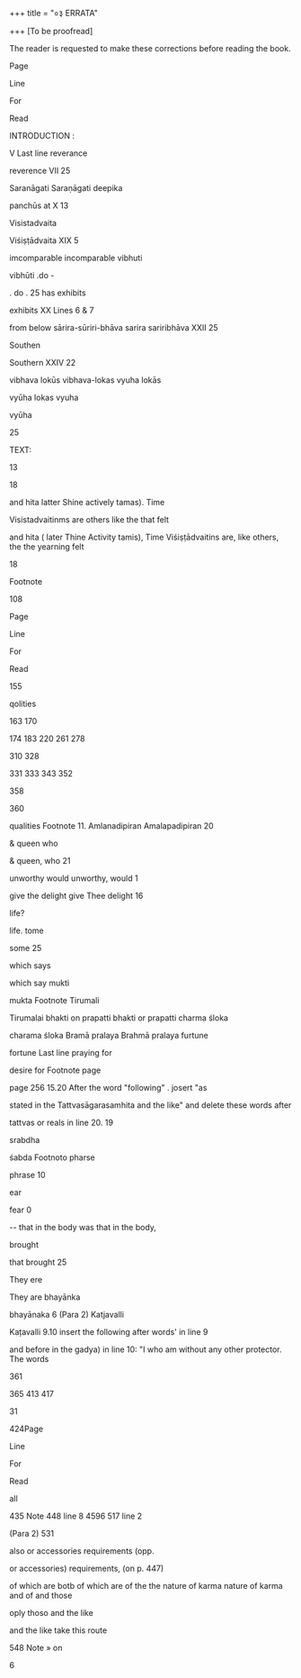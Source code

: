 +++
title = "०३ ERRATA"

+++
[To be proofread]

The reader is requested to make these corrections before reading the book.

Page

Line

For

Read

INTRODUCTION :

V Last line reverance

reverence VII 25

Saranāgati Saraṇāgati deepika

panchūs at X 13

Visistadvaita

Viśiṣṭādvaita XIX 5

imcomparable incomparable vibhuti

vibhūti .do -

. do . 25 has exhibits

exhibits XX Lines 6 & 7

from below sārira-sūriri-bhāva sarira sariribhāva XXII 25

Southen

Southern XXIV 22

vibhava lokūs vibhava-lokas vyuha lokās

vyūha lokas vyuha

vyūha

25

TEXT:

13

18

and hita latter Shine actively tamas). Time

Visistadvaitinms are others like the that felt

and hita ( later Thine Activity tamis), Time Viśiṣṭādvaitins are, like others, the the yearning felt

18

Footnote

108

Page

Line

For

Read

155

qolities

163 170

174 183 220 261 278

310 328

331 333 343 352

358

360

qualities Footnote 11. Amlanadipiran Amalapadipiran 20

& queen who

& queen, who 21

unworthy would unworthy, would 1

give the delight give Thee delight 16

life?

life. tome

some 25

which says

which say mukti

mukta Footnote Tirumali

Tirumalai bhakti on prapatti bhakti or prapatti charma śloka

charama śloka Bramā pralaya Brahmā pralaya furtune

fortune Last line praying for

desire for Footnote page

page 256 15.20 After the word "following" . josert "as

stated in the Tattvasāgarasamhita and the like" and delete these words after

tattvas or reals in line 20. 19

srabdha

śabda Footnoto pharse

phrase 10

ear

fear 0

-- that in the body was that in the body,

brought

that brought 25

They ere

They are bhayānka

bhayānaka 6 (Para 2) Katjavalli

Kațavalli 9.10 insert the following after words' in line 9

and before in the gadya) in line 10: "I who am without any other protector. The words

361

365 413 417

31

424Page

Line

For

Read

all

435 Note 448 line 8 4596 517 line 2

(Para 2) 531

also or accessories requirements (opp.

or accessories) requirements, (on p. 447)

of which are botb of which are of the the nature of karma nature of karma and of and those

oply thoso and the like

and the like take this route

548 Note » on

6
